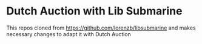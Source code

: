 # Dutch Auction with Lib Submarine

This repos cloned from https://github.com/lorenzb/libsubmarine and makes necessary changes to adapt it with Dutch Auction